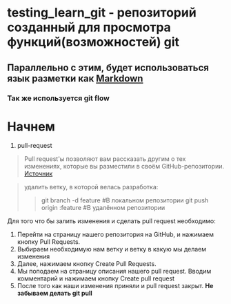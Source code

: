 # testing_learn_git - репозиторий созданный для просмотра функций(возможностей) git
  
## Параллельно с этим, будет использоваться язык разметки как [Markdown](https://gist.github.com/Jekins/2bf2d0638163f1294637#Links "Инструкция по использованию Markdown")

  

    

### Так же используется **git flow**

Начнем
=======

1. pull-request
 > Pull request'ы позволяют вам рассказать другим о тех изменениях, которые вы разместили в своём GitHub-репозитории. 
 > [Источник](https://habr.com/ru/post/125999/)

> удалить ветку, в которой велась разработка:
>> git branch -d feature #В локальном репозитории
>> git push origin :feature #В удалённом репозитории  
  
  
Для того что бы залить изменения и сделать pull request необходимо:
1. Перейти на страницу нашего репозитория на GitHub, и нажимаем кнопку Pull Requests.
2. Выбираем необходимую нам ветку и ветку в какую мы делаем изменения
2. Далее, нажимаем кнопку Create Pull Requests.
3. Мы поподаем на страницу описания нашего pull request. Вводим комментарий и нажимаем кнопку Create pull request
4. После того как наши изменения приняли и pull request закрыт. __Не забываем делать git pull__
